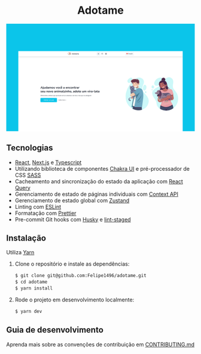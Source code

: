 <h1 align="center">Adotame</h1>

<img src="/docs/images/thumb.png" alt="Application image" />

## Tecnologias

- [React](https://reactjs.org/), [Next.js](https://nextjs.org/) e [Typescript](https://www.typescriptlang.org/)
- Utilizando biblioteca de componentes [Chakra UI](https://chakra-ui.com/) e pré-processador de CSS [SASS](https://sass-lang.com/)
- Cacheamento and sincronização do estado da aplicação com [React Query](https://react-query.tanstack.com/)
- Gerenciamento de estado de páginas individuais com [Context API](https://reactjs.org/docs/context.html)
- Gerenciamento de estado global com [Zustand](https://zustand-demo.pmnd.rs/)
- Linting com [ESLint](https://eslint.org/)
- Formatação com [Prettier](https://prettier.io/)
- Pre-commit Git hooks com [Husky](https://github.com/typicode/husky) e [lint-staged](https://github.com/okonet/lint-staged)

## Instalação

Utiliza [Yarn](https://yarnpkg.com/)

1. Clone o repositório e instale as dependências:
   ```bash
   $ git clone git@github.com:Felipe1496/adotame.git
   $ cd adotame
   $ yarn install
   ```
2. Rode o projeto em desenvolvimento localmente:
   ```bash
   $ yarn dev
   ```

## Guia de desenvolvimento

Aprenda mais sobre as convenções de contribuição em [CONTRIBUTING.md](./CONTRIBUTING.md)
